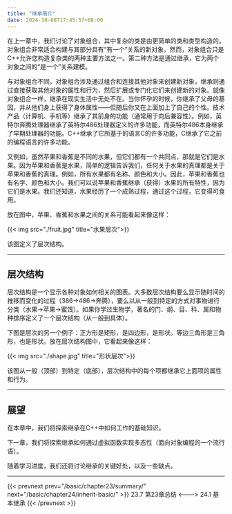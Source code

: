 ```yaml
---
title: "继承简介"
date: 2024-10-08T17:45:57+08:00
---
```


在上一章中，我们讨论了对象组合，其中复杂的类是由更简单的类和类型构造的。对象组合非常适合构建与其部分具有“有一个”关系的新对象。然而，对象组合只是C++允许您构造复杂类的两种主要方法之一。第二种方法是通过继承，它为两个对象之间的“是一个”关系建模。

与对象组合不同，对象组合涉及通过组合和连接其他对象来创建新对象，继承则通过直接获取其他对象的属性和行为，然后扩展或专门化它们来创建新的对象。就像对象组合一样，继承在现实生活中无处不在。当你怀孕的时候，你继承了父母的基因，并从他们身上获得了身体属性——但随后你又在上面加上了自己的个性。技术产品（计算机、手机等）继承了其前身的功能（通常用于向后兼容性）。例如，英特尔奔腾处理器继承了英特尔486处理器定义的许多功能，而英特尔486本身继承了早期处理器的功能。C++继承了它所基于的语言C的许多功能，C继承了它之前的编程语言的许多功能。

又例如，虽然苹果和香蕉是不同的水果，但它们都有一个共同点，那就是它们是水果。因为苹果和香蕉是水果，简单的逻辑告诉我们，任何关于水果的真理都是关于苹果和香蕉的真理。例如，所有水果都有名称、颜色和大小。因此，苹果和香蕉也有名字、颜色和大小。我们可以说苹果和香蕉继承（获得）水果的所有特性，因为它们是水果。我们还知道，水果经历了一个成熟过程，通过这个过程，它变得可食用。

放在图中，苹果、香蕉和水果之间的关系可能看起来像这样：

{{< img src="./fruit.jpg" title="水果层次">}}

该图定义了层次结构。

***
## 层次结构

层次结构是一个显示各种对象如何相关的图表。大多数层次结构要么显示随时间的推移而变化的过程（386->486->奔腾），要么以从一般到特定的方式对事物进行分类（水果->苹果->蜜饯）。如果你学过生物学，著名的门、纲、目、科、属和物种排序定义了一个层次结构（从一般到具体）。

下图是层次的另一个例子：正方形是矩形，是四边形，是形状。等边三角形是三角形，也是形状。放在层次结构图中，它看起来像这样：

{{< img src="./shape.jpg" title="形状层次">}}

该图从一般（顶部）到特定（底部），层次结构中的每个项都继承它上面项的属性和行为。

***
## 展望

在本章中，我们将探索继承在C++中如何工作的基础知识。

下一章，我们将探索继承如何通过虚拟函数实现多态性（面向对象编程的一个流行语）。

随着学习进度，我们还将讨论继承的关键好处，以及一些缺点。

***

{{< prevnext prev="/basic/chapter23/summary/" next="/basic/chapter24/inherit-basic/" >}}
23.7 第23章总结
<--->
24.1 基本继承
{{< /prevnext >}}
